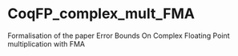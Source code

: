 CoqFP_complex_mult_FMA
======================

Formalisation of the paper Error Bounds On Complex Floating Point multiplication with FMA
